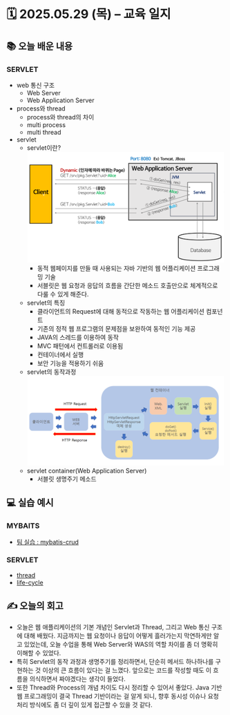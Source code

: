 # 🗓️ 2025.05.29 (목) – 교육 일지

## 📚 오늘 배운 내용

### SERVLET
- web 통신 구조
  - Web Server
  - Web Application Server
- process와 thread
  - process와 thread의 차이
  - multi process
  - multi thread
- servlet
  - servlet이란?
    ![img.png](img/ServletDiagram.png)
    - 동적 웹페이지를 만들 때 사용되는 자바 기반의 웹 어플리케이션 프로그래밍 기술
    - 서블릿은 웹 요청과 응답의 흐름을 간단한 메소드 호출만으로 체계적으로 다룰 수 있게 해준다.
  - servlet의 특징
    - 클라이언트의 Request에 대해 동적으로 작동하는 웹 어플리케이션 컴포넌트
    - 기존의 정적 웹 프로그램의 문제점을 보완하여 동적인 기능 제공
    - JAVA의 스레드를 이용하여 동작
    - MVC 패턴에서 컨트롤러로 이용됨
    - 컨테이너에서 실행
    - 보안 기능을 적용하기 쉬움
  - servlet의 동작과정
    ![img.png](img/ServletFlow.png)
  - servlet container(Web Application Server)
    - 서블릿 생명주기 메소드

## 💻 실습 예시

### MYBAITS
- [팀 실습 : mybatis-crud](https://github.com/C1Z4/mybatis-crud-practice)

### SERVLET
- [thread](../../SERVLET/chapter00-thread)
- [life-cycle](../../SERVLET/chapter01-life-cycle)

## ✍️ 오늘의 회고
- 오늘은 웹 애플리케이션의 기본 개념인 Servlet과 Thread, 그리고 Web 통신 구조에 대해 배웠다. 지금까지는 웹 요청이나 응답이 어떻게 흘러가는지 막연하게만 알고 있었는데, 오늘 수업을 통해 Web Server와 WAS의 역할 차이를 좀 더 명확히 이해할 수 있었다.
- 특히 Servlet의 동작 과정과 생명주기를 정리하면서, 단순히 메서드 하나하나를 구현하는 것 이상의 큰 흐름이 있다는 걸 느꼈다. 앞으로는 코드를 작성할 때도 이 흐름을 의식하면서 짜야겠다는 생각이 들었다.
- 또한 Thread와 Process의 개념 차이도 다시 정리할 수 있어서 좋았다. Java 기반 웹 프로그래밍이 결국 Thread 기반이라는 걸 알게 되니, 향후 동시성 이슈나 요청 처리 방식에도 좀 더 깊이 있게 접근할 수 있을 것 같다.